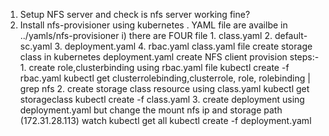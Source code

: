 1.  Setup NFS server and check is nfs server working fine?
2.  Install nfs-provisioner using kubernetes . YAML file are availbe in ../yamls/nfs-provisioner
      i) there are FOUR file 1. class.yaml 2. default-sc.yaml 3. deployment.yaml 4. rbac.yaml
         class.yaml file create storage class in kubernetes
         deployment.yaml  create NFS client provision 
         steps:- 1. create role,clusterbinding using rbac.yaml file 
                        kubectl create -f rbac.yaml
                        kubectl get clusterrolebinding,clusterrole, role, rolebinding | grep nfs
                2. create storage class resource using class.yaml
                    kubectl get storageclass
                    kubectl create -f class.yaml
                3. create deployment using deployment.yaml but change the mount nfs ip and storage path  (172.31.28.113)
                    watch kubectl get all
                    kubectl create -f deployment.yaml 
                    

                    
            

